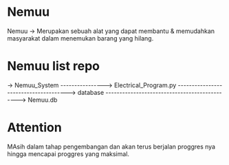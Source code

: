 # Nemuu
Nemuu -> Merupakan sebuah alat yang dapat membantu & memudahkan masyarakat dalam menemukan barang yang hilang.

# Nemuu list repo
  -> Nemuu_System 
----------------> Electrical_Program.py 
--------------------------------------> database 
----------------------------------------------> Nemuu.db


# Attention
  MAsih dalam tahap pengembangan dan akan terus berjalan proggres nya hingga mencapai proggres yang maksimal.

